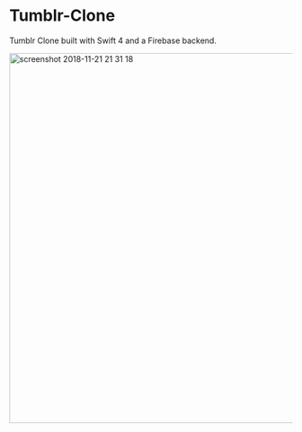# Tumblr-Clone
Tumblr Clone built with Swift 4 and a Firebase backend. 

<img width="659" alt="screenshot 2018-11-21 21 31 18" src="https://user-images.githubusercontent.com/29666179/48878323-f095d100-edd4-11e8-9193-097d4d06389f.png">

